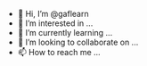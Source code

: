 - 👋 Hi, I’m @gaflearn
- 👀 I’m interested in ...
- 🌱 I’m currently learning ...
- 💞️ I’m looking to collaborate on ...
- 📫 How to reach me ...

<!---
gaflearn/gaflearn is a ✨ special ✨ repository because its `README.md` (this file) appears on your GitHub profile.
You can click the Preview link to take a look at your changes.

--->
